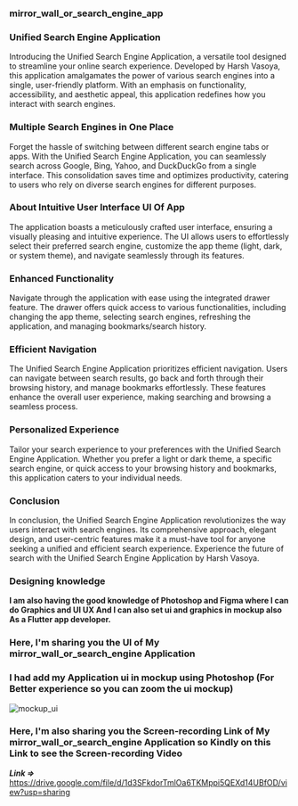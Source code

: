 ### mirror_wall_or_search_engine_app

### Unified Search Engine Application

Introducing the Unified Search Engine Application, a versatile tool designed to streamline your online search experience. Developed by Harsh Vasoya, this application amalgamates the power of various search engines into a single, user-friendly platform. With an emphasis on functionality, accessibility, and aesthetic appeal, this application redefines how you interact with search engines.

### Multiple Search Engines in One Place

Forget the hassle of switching between different search engine tabs or apps. With the Unified Search Engine Application, you can seamlessly search across Google, Bing, Yahoo, and DuckDuckGo from a single interface. This consolidation saves time and optimizes productivity, catering to users who rely on diverse search engines for different purposes.

### About Intuitive User Interface UI Of App

The application boasts a meticulously crafted user interface, ensuring a visually pleasing and intuitive experience. The UI allows users to effortlessly select their preferred search engine, customize the app theme (light, dark, or system theme), and navigate seamlessly through its features.

### Enhanced Functionality

Navigate through the application with ease using the integrated drawer feature. The drawer offers quick access to various functionalities, including changing the app theme, selecting search engines, refreshing the application, and managing bookmarks/search history.

### Efficient Navigation

The Unified Search Engine Application prioritizes efficient navigation. Users can navigate between search results, go back and forth through their browsing history, and manage bookmarks effortlessly. These features enhance the overall user experience, making searching and browsing a seamless process.

### Personalized Experience

Tailor your search experience to your preferences with the Unified Search Engine Application. Whether you prefer a light or dark theme, a specific search engine, or quick access to your browsing history and bookmarks, this application caters to your individual needs.

### Conclusion

In conclusion, the Unified Search Engine Application revolutionizes the way users interact with search engines. Its comprehensive approach, elegant design, and user-centric features make it a must-have tool for anyone seeking a unified and efficient search experience. Experience the future of search with the Unified Search Engine Application by Harsh Vasoya.

### Designing knowledge

**I am also having the good knowledge of Photoshop and Figma where I can do Graphics and UI UX And I can also set ui and graphics in mockup also As a Flutter app developer.**

### Here, I'm sharing you the UI of My mirror_wall_or_search_engine Application 
### I had add my Application ui in mockup using Photoshop (For Better experience so you can zoom the ui mockup) 
![mockup_ui](https://github.com/Harshvasoya2737/mirror_wall_or_search_engine_app/assets/148517061/a9f47e6a-0263-4c0f-8308-081f0c5632f6)

### Here, I'm also sharing you the Screen-recording Link of My mirror_wall_or_search_engine Application so Kindly on this Link to see the Screen-recording Video
***Link =>*** https://drive.google.com/file/d/1d3SFkdorTmlOa6TKMppi5QEXd14UBfOD/view?usp=sharing

